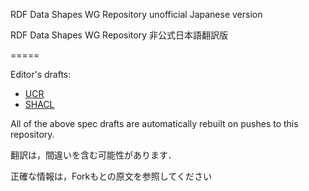 RDF Data Shapes WG Repository unofficial Japanese version

RDF Data Shapes WG Repository 非公式日本語翻訳版

=====

Editor's drafts:
* [UCR](https://nise-lab.github.io/data-shapes/data-shapes-ucr/)
* [SHACL](https://nise-lab.github.io/data-shapes/shacl/)

All of the above spec drafts are automatically rebuilt on pushes to this repository.

翻訳は，間違いを含む可能性があります．

正確な情報は，Forkもとの原文を参照してください
